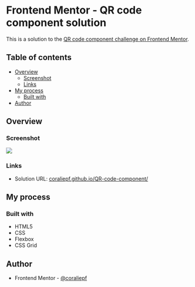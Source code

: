 # Frontend Mentor - QR code component solution

This is a solution to the [QR code component challenge on Frontend Mentor](https://www.frontendmentor.io/challenges/qr-code-component-iux_sIO_H).

## Table of contents

- [Overview](#overview)
  - [Screenshot](#screenshot)
  - [Links](#links)
- [My process](#my-process)
  - [Built with](#built-with)
- [Author](#author)

## Overview

### Screenshot

![](./result)

### Links

- Solution URL: [coraliepf.github.io/QR-code-component/](https://coraliepf.github.io/QR-code-component/)

## My process

### Built with

- HTML5
- CSS
- Flexbox
- CSS Grid

## Author

- Frontend Mentor - [@coraliepf](https://www.frontendmentor.io/profile/coraliepf)
